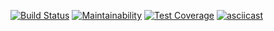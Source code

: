 [![Build Status](https://travis-ci.org/infl4me/project-lvl2-s389.svg?branch=master)](https://travis-ci.org/infl4me/project-lvl2-s389)
[![Maintainability](https://api.codeclimate.com/v1/badges/79681808bac74c88caff/maintainability)](https://codeclimate.com/github/infl4me/project-lvl2-s389/maintainability)
[![Test Coverage](https://api.codeclimate.com/v1/badges/79681808bac74c88caff/test_coverage)](https://codeclimate.com/github/infl4me/project-lvl2-s389/test_coverage)
[![asciicast](https://asciinema.org/a/aT11SBNsNAbaYo32rya1ptg5A.svg)](https://asciinema.org/a/aT11SBNsNAbaYo32rya1ptg5A)
